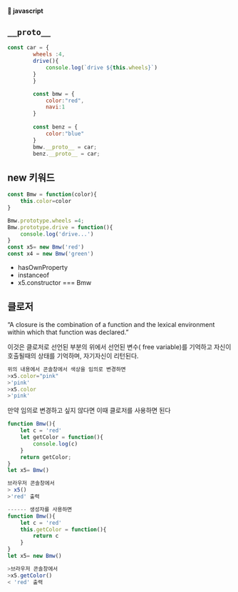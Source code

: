 #### :peach: javascript





## ```__proto__```   
```js
const car = {
        wheels :4,
        drive(){
            console.log(`drive ${this.wheels}`)
        }
        }

        const bmw = {
            color:"red",
            navi:1
        }
       
        const benz = {
            color:"blue"
        }
        bmw.__proto__ = car;
        benz.__proto__ = car;
```

## new 키워드 
```js
const Bmw = function(color){
    this.color=color
}

Bmw.prototype.wheels =4;
Bmw.prototype.drive = function(){
    console.log('drive...')
}
const x5= new Bmw('red')
const x4 = new Bmw('green')
```

- hasOwnProperty
- instanceof
- x5.constructor === Bmw

## 클로저
“A closure is the combination of a function and the lexical environment within which that function was declared.”   

이것은 클로저로 선언된 부분의 위에서 선언된 변수( free variable)를 기억하고 자신이 호출될때의 상태를 기억하며, 자기자신이 리턴된다.  

```js
위의 내용에서 콘솔창에서 색상을 임의로 변경하면 
>x5.color="pink"
>'pink'
>x5.color
>'pink'

```
만약 임의로 변경하고 싶지 않다면 이때 클로저를 사용하면 된다     

```js
function Bmw(){
    let c = 'red'
    let getColor = function(){
        console.log(c)
    }
    return getColor;
}
let x5= Bmw()

브라우저 콘솔창에서
> x5()
>'red' 출력

------ 생성자를 사용하면
function Bmw(){
    let c = 'red'
    this.getColor = function(){
        return c
    }
}
let x5= new Bmw()

>브라우저 콘솔창에서 
>x5.getColor()
< 'red' 출력
``` 



